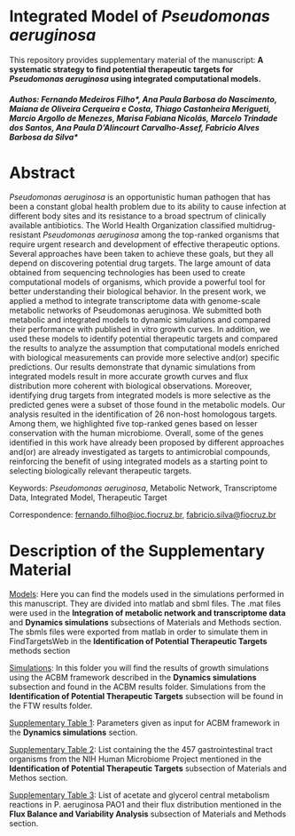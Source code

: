 # Integrated Model of *Pseudomonas aeruginosa*

This repository provides supplementary material of the manuscript: **A systematic strategy to find potential therapeutic targets for *Pseudomonas aeruginosa* using integrated computational models.** 
##### Authos: Fernando Medeiros Filho\*, Ana Paula Barbosa do Nascimento, Maiana de Oliveira Cerqueira e Costa, Thiago Castanheira Merigueti, Marcio Argollo de Menezes, Marisa Fabiana Nicolás, Marcelo Trindade dos Santos, Ana Paula D’Alincourt Carvalho-Assef, Fabricio Alves Barbosa da Silva\*

# Abstract 

*Pseudomonas aeruginosa* is an opportunistic human pathogen that has been a constant global health problem due to its ability to cause infection at different body sites and its resistance to a broad spectrum of clinically available antibiotics. The World Health Organization classified multidrug-resistant *Pseudomonas aeruginosa* among the top-ranked organisms that require urgent research and development of effective therapeutic options. Several approaches have been taken to achieve these goals, but they all depend on discovering potential drug targets. The large amount of data obtained from sequencing technologies has been used to create computational models of organisms, which provide a powerful tool for better understanding their biological behavior. In the present work, we applied a method to integrate transcriptome data with genome-scale metabolic networks of Pseudomonas aeruginosa. We submitted both metabolic and integrated models to dynamic simulations and compared their performance with published in vitro growth curves. In addition, we used these models to identify potential therapeutic targets and compared the results to analyze the assumption that computational models enriched with biological measurements can provide more selective and(or) specific predictions. Our results demonstrate that dynamic simulations from integrated models result in more accurate growth curves and flux distribution more coherent with biological observations. Moreover, identifying drug targets from integrated models is more selective as the predicted genes were a subset of those found in the metabolic models. Our analysis resulted in the identification of 26 non-host homologous targets. Among them, we highlighted five top-ranked genes based on lesser conservation with the human microbiome. Overall, some of the genes identified in this work have already been proposed by different approaches and(or) are already investigated as targets to antimicrobial compounds, reinforcing the benefit of using integrated models as a starting point to selecting biologically relevant therapeutic targets. 

Keywords: *Pseudomonas aeruginosa*, Metabolic  Network, Transcriptome  Data, Integrated Model, Therapeutic Target

Correspondence: fernando.filho@ioc.fiocruz.br, fabricio.silva@fiocruz.br 

# Description of the Supplementary Material

[Models](https://github.com/medeirosfilho1/Integration-paeruginosa/tree/main/models): Here you can find the models used in the simulations performed in this manuscript. They are divided into matlab and sbml files. The .mat files were used in the **Integration of metabolic network and transcriptome data** and **Dynamics simulations** subsections of Materials and Methods section. The sbmls files were exported from matlab in order to simulate them in FindTargetsWeb in the **Identification of Potential Therapeutic Targets** methods section

[Simulations](https://github.com/medeirosfilho1/Integration-paeruginosa/tree/main/Simulations): In this folder you will find the results of growth simulations using the ACBM framework described in the **Dynamics simulations** subsection and found in the ACBM results folder. Simulations from the **Identification of Potential Therapeutic Targets** subsection will be found in the FTW results folder.

[Supplementary Table 1](https://github.com/medeirosfilho1/Integration-paeruginosa/blob/main/Supplementary_table_1.xlsx): Parameters given as input for ACBM framework in the **Dynamics simulations** section.

[Supplementary Table 2](https://github.com/medeirosfilho1/Integration-paeruginosa/blob/main/Supplementary_table_2.xlsx): List containing the the 457 gastrointestinal tract organisms from the NIH Human Microbiome Project mentioned in the **Identification of Potential Therapeutic Targets** subsection of Materials and Methos section.

[Supplementary Table 3](https://github.com/medeirosfilho1/Integration-paeruginosa/blob/main/Supplementary_table_3.xlsx): List of acetate and glycerol central metabolism reactions in P. aeruginosa PAO1 and their flux distribution mentioned in the **Flux Balance and Variability Analysis** subsection of Materials and Methods section.

